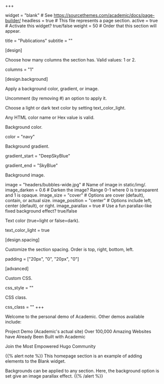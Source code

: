 +++

widget = "blank" # See https://sourcethemes.com/academic/docs/page-builder/ 
headless = true # This file represents a page section. 
active = true # Activate this widget? true/false 
weight = 50 # Order that this section will appear.

title = "Publications" 
subtitle = ""

[design]

Choose how many columns the section has. Valid values: 1 or 2.

columns = "1"

[design.background]

Apply a background color, gradient, or image.

Uncomment (by removing #) an option to apply it.

Choose a light or dark text color by setting text_color_light.

Any HTML color name or Hex value is valid.

Background color.

color = "navy"

Background gradient.

gradient_start = "DeepSkyBlue"

gradient_end = "SkyBlue"

Background image.

image = "headers/bubbles-wide.jpg" # Name of image in static/img/. image_darken = 0.6 # Darken the image? Range 0-1 where 0 is transparent and 1 is opaque. image_size = "cover" # Options are cover (default), contain, or actual size. image_position = "center" # Options include left, center (default), or right. image_parallax = true # Use a fun parallax-like fixed background effect? true/false

Text color (true=light or false=dark).

text_color_light = true

[design.spacing]

Customize the section spacing. Order is top, right, bottom, left.

padding = ["20px", "0", "20px", "0"]

[advanced]

Custom CSS.

css_style = ""

CSS class.

css_class = "" +++

Welcome to the personal demo of Academic. Other demos available include:

Project Demo (Academic's actual site)
Over 100,000 Amazing Websites have Already Been Built with Academic

Join the Most Empowered Hugo Community

{{% alert note %}} This homepage section is an example of adding elements to the Blank widget.

Backgrounds can be applied to any section. Here, the background option is set give an image parallax effect. {{% /alert %}}
